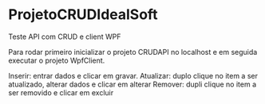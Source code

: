 # ProjetoCRUDIdealSoft

Teste API com CRUD e client WPF

Para rodar primeiro inicializar o projeto CRUDAPI no localhost e em seguida executar o projeto WpfClient.

Inserir: entrar dados e clicar em gravar.
Atualizar: duplo clique no item a ser atualizado, alterar dados e clicar em alterar
Remover: dupli clique no item a ser removido e clicar em excluir
